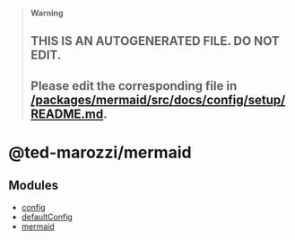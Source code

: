 > **Warning**
>
> ## THIS IS AN AUTOGENERATED FILE. DO NOT EDIT.
>
> ## Please edit the corresponding file in [/packages/mermaid/src/docs/config/setup/README.md](../../../packages/mermaid/src/docs/config/setup/README.md).

# @ted-marozzi/mermaid

## Modules

- [config](modules/config.md)
- [defaultConfig](modules/defaultConfig.md)
- [mermaid](modules/mermaid.md)
